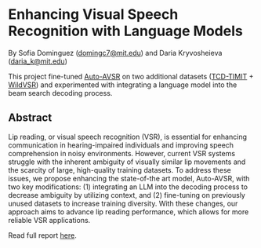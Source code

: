 # Enhancing Visual Speech Recognition with Language Models
By Sofia Dominguez (domingc7@mit.edu) and Daria Kryvosheieva (daria_k@mit.edu)

This project fine-tuned <a href="https://ieeexplore.ieee.org/document/10096889">Auto-AVSR</a> on two additional datasets (<a href="https://ieeexplore.ieee.org/document/7050271">TCD-TIMIT</a> + <a href="https://ieeexplore.ieee.org/document/10483898">WildVSR</a>) and experimented with integrating a language model into the beam search decoding process.

## Abstract

Lip reading, or visual speech recognition (VSR), is essential for enhancing communication in hearing-impaired individuals and improving speech comprehension in noisy environments. However, current VSR systems struggle with the inherent ambiguity of visually similar lip movements and the scarcity of large, high-quality training datasets. To address these issues, we propose enhancing the state-of-the art model, Auto-AVSR, with two key modifications: (1) integrating an LLM into the decoding process to decrease ambiguity by utilizing context, and (2) fine-tuning on previously unused datasets to increase training diversity. With these changes, our approach aims to advance lip reading performance, which allows for more reliable VSR applications.

Read full report [here](6_S058_Project_Report.pdf).
